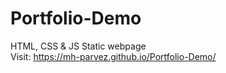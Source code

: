# Portfolio-Demo
HTML, CSS &amp; JS Static webpage     
Visit: https://mh-parvez.github.io/Portfolio-Demo/
